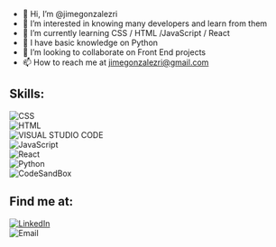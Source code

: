 



- 👋 Hi, I’m @jimegonzalezri
- 👀 I’m interested in knowing many developers and learn from them
- 🌱 I’m currently learning CSS / HTML /JavaScript / React
- 🌱 I have basic knowledge on Python
- 💞️ I’m looking to collaborate on Front End projects
- 📫 How to reach me at jimegonzalezri@gmail.com

<!---
jimegonzalezri/jimegonzalezri is a ✨ special ✨ repository because its `README.md` (this file) appears on your GitHub profile.
You can click the Preview link to take a look at your changes.
--->

## Skills:

![CSS](https://img.shields.io/badge/css-green?style=for-the-badge&logo=css3&logoColor=white&labelColor=101010)</br>
![HTML](https://img.shields.io/badge/HTML-blue?style=for-the-badge&logo=html5&logoColor=white&labelColor=101010)</br>
![VISUAL STUDIO CODE](https://img.shields.io/badge/Vscode-orange?style=for-the-badge&logo=visualstudiocode&logoColor=white&labelColor=101010)</br>
![JavaScript](https://img.shields.io/badge/JavaScript-yellow?style=for-the-badge&logo=javascript&logoColor=white&labelColor=101010)</br>
![React](https://img.shields.io/badge/React-9cf?style=for-the-badge&logo=react&logoColor=white&labelColor=101010)</br>
![Python](https://img.shields.io/badge/Python-informational?style=for-the-badge&logo=python&logoColor=white&labelColor=101010)</br>
![CodeSandBox](https://img.shields.io/badge/CodeSandBox-blueviolet?style=for-the-badge&logo=codesandbox&logoColor=white&labelColor=101010)</br>

## Find me at:

[![LinkedIn](https://img.shields.io/badge/LinkedIn-Jimena_Gonzalez-9cf?style=for-the-badge&logo=linkedin&logoColor=white&labelColor=101010)](https://www.linkedin.com/public-profile/settings?trk=d_flagship3_profile_self_view_public_profile)</br>
![Email](https://img.shields.io/badge/Email-jimegonzalezri@gmail.com-critical?style=for-the-badge&logo=gmail&logoColor=white&labelColor=101010)
